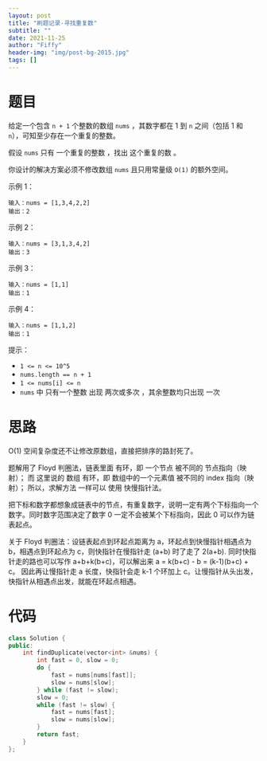 ```yaml
---
layout: post
title: "刷题记录-寻找重复数"
subtitle: ""
date: 2021-11-25
author: "Fiffy"
header-img: "img/post-bg-2015.jpg"
tags: []
---
```


# 题目

给定一个包含 `n + 1` 个整数的数组 `nums` ，其数字都在 1 到 `n` 之间（包括 1 和 `n`），可知至少存在一个重复的整数。

假设 `nums` 只有 一个重复的整数 ，找出 这个重复的数 。

你设计的解决方案必须不修改数组 `nums` 且只用常量级 `O(1)` 的额外空间。

 

示例 1：

```
输入：nums = [1,3,4,2,2]
输出：2
```

示例 2：

```
输入：nums = [3,1,3,4,2]
输出：3
```

示例 3：

```
输入：nums = [1,1]
输出：1
```

示例 4：

```
输入：nums = [1,1,2]
输出：1
```


提示：

- `1 <= n <= 10^5`
- `nums.length == n + 1`
- `1 <= nums[i] <= n`
- `nums` 中 只有一个整数 出现 两次或多次 ，其余整数均只出现 一次

# 思路

O(1) 空间复杂度还不让修改原数组，直接把排序的路封死了。

题解用了 Floyd 判圈法，链表里面 有环，即 一个节点 被不同的 节点指向（映射）； 而 这里说的 数组 有环，即 数组中的一个元素值 被不同的 index 指向（映射）； 所以，求解方法 一样可以 使用 快慢指针法。

把下标和数字都想象成链表中的节点，有重复数字，说明一定有两个下标指向一个数字。同时数字范围决定了数字 0 一定不会被某个下标指向，因此 0 可以作为链表起点。

关于 Floyd 判圈法：设链表起点到环起点距离为 a，环起点到快慢指针相遇点为 b，相遇点到环起点为 c，则快指针在慢指针走 (a+b) 时了走了 2(a+b). 同时快指针走的路也可以写作 a+b+k(b+c)，可以解出来 a = k(b+c) - b = (k-1)(b+c) + c。 因此再让慢指针走 a 长度，快指针会走 k-1 个环加上 c。让慢指针从头出发，快指针从相遇点出发，就能在环起点相遇。

# 代码

```c++
class Solution {
public:
    int findDuplicate(vector<int> &nums) {
        int fast = 0, slow = 0;
        do {
            fast = nums[nums[fast]];
            slow = nums[slow];
        } while (fast != slow);
        slow = 0;
        while (fast != slow) {
            fast = nums[fast];
            slow = nums[slow];
        }
        return fast;
    }
};
```

